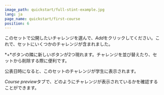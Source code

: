 ```yaml
---
image_path: quickstart/full-stint-example.jpg
lang: ja
page_name: quickstart/first-course
position: 6
---
```


このセットで公開したいチャレンジを選んで、*Add*をクリックしてください。これで、セットにいくつかのチャレンジが含まれました。

*+*ボタンの隣に新しいボタンが2つ現れます。チャレンジを並び替えたり、セットから削除する際に便利です。

公表日時になると、このセットのチャレンジが学生に表示されます。

*Course preview*タブで、どのようにチャレンジが表示されているかを確認することができます。
